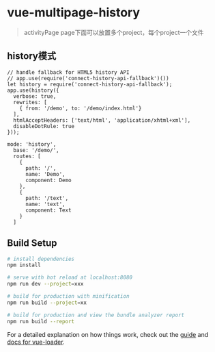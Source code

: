 # vue-multipage-history

> activityPage
page下面可以放置多个project，每个project一个文件


## history模式

```
// handle fallback for HTML5 history API
// app.use(require('connect-history-api-fallback')())
let history = require('connect-history-api-fallback');
app.use(history({
  verbose: true,
  rewrites: [
    { from: '/demo', to: '/demo/index.html'}
  ],
  htmlAcceptHeaders: ['text/html', 'application/xhtml+xml'],
  disableDotRule: true
}));
```

```
mode: 'history',
  base: '/demo/',
  routes: [
    {
      path: '/',
      name: 'Demo',
      component: Demo
    },
    {
      path: '/text',
      name: 'text',
      component: Text
    }
  ]
```


## Build Setup

``` bash
# install dependencies
npm install

# serve with hot reload at localhost:8080
npm run dev --project=xxx

# build for production with minification
npm run build --project=xx

# build for production and view the bundle analyzer report
npm run build --report
```

For a detailed explanation on how things work, check out the [guide](http://vuejs-templates.github.io/webpack/) and [docs for vue-loader](http://vuejs.github.io/vue-loader).
